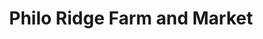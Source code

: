 ---
title: "Philo Ridge Farm and Market"
url: /charlotte/philo-ridge-farm-and-market/
shop: Hofladen
---